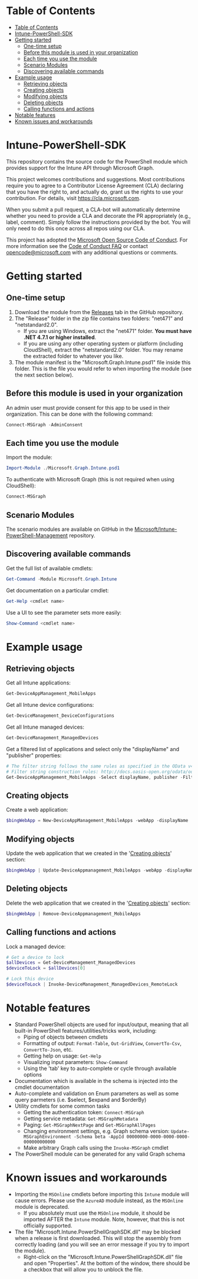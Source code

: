 # Table of Contents
- [Table of Contents](#table-of-contents)
- [Intune-PowerShell-SDK](#intune-powershell-sdk)
- [Getting started](#getting-started)
    - [One-time setup](#one-time-setup)
    - [Before this module is used in your organization](#before-this-module-is-used-in-your-organization)
    - [Each time you use the module](#each-time-you-use-the-module)
    - [Scenario Modules](#scenario-modules)
    - [Discovering available commands](#discovering-available-commands)
- [Example usage](#example-usage)
    - [Retrieving objects](#retrieving-objects)
    - [Creating objects](#creating-objects)
    - [Modifying objects](#modifying-objects)
    - [Deleting objects](#deleting-objects)
    - [Calling functions and actions](#calling-functions-and-actions)
- [Notable features](#notable-features)
- [Known issues and workarounds](#known-issues-and-workarounds)

# Intune-PowerShell-SDK
This repository contains the source code for the PowerShell module which provides support for the Intune API through Microsoft Graph.

This project welcomes contributions and suggestions.  Most contributions require you to agree to a Contributor License Agreement (CLA) declaring that you have the right to, and actually do, grant us the rights to use your contribution. For details, visit https://cla.microsoft.com.

When you submit a pull request, a CLA-bot will automatically determine whether you need to provide a CLA and decorate the PR appropriately (e.g., label, comment). Simply follow the instructions provided by the bot. You will only need to do this once across all repos using our CLA.

This project has adopted the [Microsoft Open Source Code of Conduct](https://opensource.microsoft.com/codeofconduct/). For more information see the [Code of Conduct FAQ](https://opensource.microsoft.com/codeofconduct/faq/) or contact [opencode@microsoft.com](mailto:opencode@microsoft.com) with any additional questions or comments.

# Getting started
## One-time setup
1. Download the module from the [Releases](https://github.com/Microsoft/Intune-PowerShell-SDK/releases) tab in the GitHub repository.
2. The "Release" folder in the zip file contains two folders: "net471" and "netstandard2.0".
    - If you are using Windows, extract the "net471" folder.  **You must have .NET 4.7.1 or higher installed**.
    - If you are using any other operating system or platform (including CloudShell), extract the "netstandard2.0" folder.  You may rename the extracted folder to whatever you like.
3. The module manifest is the "Microsoft.Graph.Intune.psd1" file inside this folder.  This is the file you would refer to when importing the module (see the next section below).

## Before this module is used in your organization
An admin user must provide consent for this app to be used in their organization.  This can be done with the following command:
```PowerShell
Connect-MSGraph -AdminConsent
```

## Each time you use the module
Import the module:
```PowerShell
Import-Module ./Microsoft.Graph.Intune.psd1
```
To authenticate with Microsoft Graph (this is not required when using CloudShell):
```PowerShell
Connect-MSGraph
```

## Scenario Modules
The scenario modules are available on GitHub in the [Microsoft/Intune-PowerShell-Management](https://github.com/Microsoft/Intune-PowerShell-Management) repository.


## Discovering available commands
Get the full list of available cmdlets:
```PowerShell
Get-Command -Module Microsoft.Graph.Intune
```
Get documentation on a particular cmdlet:
```PowerShell
Get-Help <cmdlet name>
```
Use a UI to see the parameter sets more easily:
```PowerShell
Show-Command <cmdlet name>
```

# Example usage
## Retrieving objects
Get all Intune applications:
```PowerShell
Get-DeviceAppManagement_MobileApps
```
Get all Intune device configurations:
```PowerShell
Get-DeviceManagement_DeviceConfigurations
```
Get all Intune managed devices:
```PowerShell
Get-DeviceManagement_ManagedDevices
```
Get a filtered list of applications and select only the "displayName" and "publisher" properties:
```PowerShell
# The filter string follows the same rules as specified in the OData v4.0 specification.
# Filter string construction rules: http://docs.oasis-open.org/odata/odata/v4.0/errata03/os/complete/abnf/odata-abnf-construction-rules.txt
Get-DeviceAppManagement_MobileApps -Select displayName, publisher -Filter "isof('microsoft.graph.webApp')"
```

## Creating objects
Create a web application:
```PowerShell
$bingWebApp = New-DeviceAppManagement_MobileApps -webApp -displayName 'Bing' -publisher 'Microsoft Corporation' -AppUrl 'https://www.bing.com'
```

## Modifying objects
Update the web application that we created in the '[Creating objects](#creating-objects)' section:
```PowerShell
$bingWebApp | Update-DeviceAppmanagement_MobileApps -webApp -displayName 'Bing Search'
```

## Deleting objects
Delete the web application that we created in the '[Creating objects](#creating-objects)' section:
```PowerShell
$bingWebApp | Remove-DeviceAppmanagement_MobileApps
```

## Calling functions and actions
Lock a managed device:
```PowerShell
# Get a device to lock
$allDevices = Get-DeviceManagement_ManagedDevices
$deviceToLock = $allDevices[0]

# Lock this device
$deviceToLock | Invoke-DeviceManagement_ManagedDevices_RemoteLock
```

# Notable features
- Standard PowerShell objects are used for input/output, meaning that all built-in PowerShell features/utilities/tricks work, including:
    - Piping of objects between cmdlets
    - Formatting of output: `Format-Table`, `Out-GridView`, `ConvertTo-Csv`, `ConvertTo-Json`, etc.
    - Getting help on usage: `Get-Help`
    - Visualizing input parameters: `Show-Command`
    - Using the 'tab' key to auto-complete or cycle through available options
- Documentation which is available in the schema is injected into the cmdlet documentation
- Auto-complete and validation on Enum parameters as well as some query parmeters (i.e. $select, $expand and $orderBy)
- Utility cmdlets for some common tasks
    - Getting the authentication token: `Connect-MSGraph`
    - Getting service metadata: `Get-MSGraphMetadata`
    - Paging: `Get-MSGraphNextPage` and `Get-MSGraphAllPages`
    - Changing environment settings, e.g. Graph schema version: `Update-MSGraphEnvironment -Schema beta -AppId 00000000-0000-0000-0000-000000000000`
    - Make arbitrary Graph calls using the `Invoke-MSGraph` cmdlet
- The PowerShell module can be generated for any valid Graph schema

# Known issues and workarounds
- Importing the `MSOnline` cmdlets before importing this `Intune` module will cause errors. Please use the `AzureAD` module instead, as the `MSOnline` module is deprecated.
    - If you absolutely must use the `MSOnline` module, it should be imported AFTER the `Intune` module. Note, however, that this is not officially supported.
- The file "Microsoft.Intune.PowerShellGraphSDK.dll" may be blocked when a release is first downloaded.  This will stop the assembly from correctly loading (and you will see an error message if you try to import the module).
    - Right-click on the "Microsoft.Intune.PowerShellGraphSDK.dll" file and open "Properties".  At the bottom of the window, there should be a checkbox that will allow you to unblock the file.